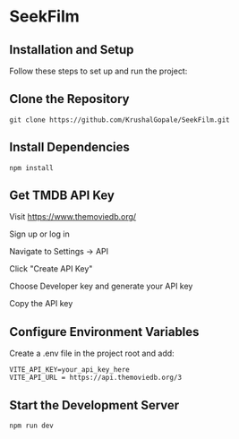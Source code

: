 # SeekFilm

## Installation and Setup

Follow these steps to set up and run the project:

## Clone the Repository

`git clone https://github.com/KrushalGopale/SeekFilm.git`

## Install Dependencies

`npm install`

## Get TMDB API Key

Visit https://www.themoviedb.org/

Sign up or log in

Navigate to Settings → API

Click "Create API Key"

Choose Developer key and generate your API key

Copy the API key

## Configure Environment Variables

Create a .env file in the project root and add:

```
VITE_API_KEY=your_api_key_here 
VITE_API_URL = https://api.themoviedb.org/3
```

## Start the Development Server

`npm run dev`